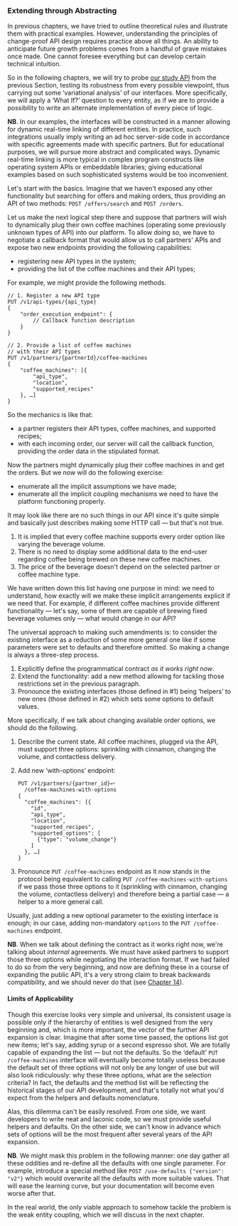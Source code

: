 ### Extending through Abstracting

In previous chapters, we have tried to outline theoretical rules and illustrate them with practical examples. However, understanding the principles of change-proof API design requires practice above all things. An ability to anticipate future growth problems comes from a handful of grave mistakes once made. One cannot foresee everything but can develop certain technical intuition.

So in the following chapters, we will try to probe [our study API](#chapter-12) from the previous Section, testing its robustness from every possible viewpoint, thus carrying out some ‘variational analysis’ of our interfaces. More specifically, we will apply a ‘What If?’ question to every entity, as if we are to provide a possibility to write an alternate implementation of every piece of logic.


**NB**. In our examples, the interfaces will be constructed in a manner allowing for dynamic real-time linking of different entities. In practice, such integrations usually imply writing an ad hoc server-side code in accordance with specific agreements made with specific partners. But for educational purposes, we will pursue more abstract and complicated ways. Dynamic real-time linking is more typical in complex program constructs like operating system APIs or embeddable libraries; giving educational examples based on such sophisticated systems would be too inconvenient.

Let's start with the basics. Imagine that we haven't exposed any other functionality but searching for offers and making orders, thus providing an API of two methods: `POST /offers/search` and `POST /orders`.

Let us make the next logical step there and suppose that partners will wish to dynamically plug their own coffee machines (operating some previously unknown types of API) into our platform. To allow doing so, we have to negotiate a callback format that would allow us to call partners' APIs and expose two new endpoints providing the following capabilities:
  * registering new API types in the system;
  * providing the list of the coffee machines and their API types;

For example, we might provide the following methods.

```
// 1. Register a new API type
PUT /v1/api-types/{api_type}
{
    "order_execution_endpoint": {
        // Callback function description
    }
}
```

```
// 2. Provide a list of coffee machines
// with their API types
PUT /v1/partners/{partnerId}/coffee-machines
{
    "coffee_machines": [{
        "api_type",
        "location",
        "supported_recipes"
    }, …]
}
```

So the mechanics is like that:
  * a partner registers their API types, coffee machines, and supported recipes;
  * with each incoming order, our server will call the callback function, providing the order data in the stipulated format.

Now the partners might dynamically plug their coffee machines in and get the orders. But we now will do the following exercise:
  * enumerate all the implicit assumptions we have made;
  * enumerate all the implicit coupling mechanisms we need to have the platform functioning properly.

It may look like there are no such things in our API since it's quite simple and basically just describes making some HTTP call — but that's not true.
  1. It is implied that every coffee machine supports every order option like varying the beverage volume.
  2. There is no need to display some additional data to the end-user regarding coffee being brewed on these new coffee machines.
  3. The price of the beverage doesn't depend on the selected partner or coffee machine type.

We have written down this list having one purpose in mind: we need to understand, how exactly will we make these implicit arrangements explicit if we need that. For example, if different coffee machines provide different functionality — let's say, some of them are capable of brewing fixed beverage volumes only — what would change in our API?

The universal approach to making such amendments is: to consider the existing interface as a reduction of some more general one like if some parameters were set to defaults and therefore omitted. So making a change is always a three-step process.

  1. Explicitly define the programmatical contract *as it works right now*.
  2. Extend the functionality: add a new method allowing for tackling those restrictions set in the previous paragraph.
  3. Pronounce the existing interfaces (those defined in \#1) being ‘helpers’ to new ones (those defined in \#2) which sets some options to default values.

More specifically, if we talk about changing available order options, we should do the following.

  1. Describe the current state. All coffee machines, plugged via the API, must support three options: sprinkling with cinnamon, changing the volume, and contactless delivery.

  2. Add new ‘with-options’ endpoint:
        ```
        PUT /v1/partners/{partner_id}⮠
          /coffee-machines-with-options
        {
          "coffee_machines": [{
            "id",
            "api_type",
            "location",
            "supported_recipes",
            "supported_options": [
              {"type": "volume_change"}
            ]
          }, …]
        }
        ```
  
  3. Pronounce `PUT /coffee-machines` endpoint as it now stands in the protocol being equivalent to calling `PUT /coffee-machines-with-options` if we pass those three options to it (sprinkling with cinnamon, changing the volume, contactless delivery) and therefore being a partial case — a helper to a more general call.

Usually, just adding a new optional parameter to the existing interface is enough; in our case, adding non-mandatory `options` to the `PUT /coffee-machines` endpoint.

**NB**. When we talk about defining the contract as it works right now, we're talking about *internal* agreements. We must have asked partners to support those three options while negotiating the interaction format. If we had failed to do so from the very beginning, and now are defining these in a course of expanding the public API, it's a very strong claim to break backwards compatibility, and we should never do that (see [Chapter 14](#chapter-14)).

#### Limits of Applicability

Though this exercise looks very simple and universal, its consistent usage is possible only if the hierarchy of entities is well designed from the very beginning and, which is more important, the vector of the further API expansion is clear. Imagine that after some time passed, the options list got new items; let's say, adding syrup or a second espresso shot. We are totally capable of expanding the list — but not the defaults. So the ‘default’ `PUT /coffee-machines` interface will eventually become totally useless because the default set of three options will not only be any longer of use but will also look ridiculously: why these three options, what are the selection criteria? In fact, the defaults and the method list will be reflecting the historical stages of our API development, and that's totally not what you'd expect from the helpers and defaults nomenclature.

Alas, this dilemma can't be easily resolved. From one side, we want developers to write neat and laconic code, so we must provide useful helpers and defaults. On the other side, we can't know in advance which sets of options will be the most frequent after several years of the API expansion.

**NB**. We might mask this problem in the following manner: one day gather all these oddities and re-define all the defaults with one single parameter. For example, introduce a special method like `POST /use-defaults {"version": "v2"}` which would overwrite all the defaults with more suitable values. That will ease the learning curve, but your documentation will become even worse after that.

In the real world, the only viable approach to somehow tackle the problem is the weak entity coupling, which we will discuss in the next chapter.